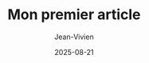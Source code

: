 ---
title: "Mon premier article"
date: 2025-08-21
draft: false
tags: ["PHP", "Symfony", "Rust"]
categories: ["Développement"]
author: "Jean-Vivien"
summary: "Résumé court qui sera affiché dans les aperçus."
---